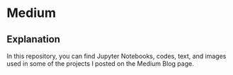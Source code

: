 # Medium

## Explanation
In this repository, you can find Jupyter Notebooks, codes, text, and images used in some of the projects I posted on the Medium Blog page.
